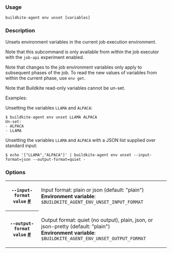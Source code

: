 <!--
  _____   ____    _   _  ____ _______   ______ _____ _____ _______
 |  __ \ / __ \  | \ | |/ __ \__   __| |  ____|  __ \_   _|__   __|
 | |  | | |  | | |  \| | |  | | | |    | |__  | |  | || |    | |
 | |  | | |  | | | . ` | |  | | | |    |  __| | |  | || |    | |
 | |__| | |__| | | |\  | |__| | | |    | |____| |__| || |_   | |
 |_____/ \____/  |_| \_|\____/  |_|    |______|_____/_____|  |_|

This file is auto-generated by scripts/update-agent-help.sh, please update the
agent CLI help in https://github.com/buildkite/agent and run the generation
script.

-->

### Usage

`buildkite-agent env unset [variables]`

### Description
Unsets environment variables in the current job execution environment.

Note that this subcommand is only available from within the job executor with the `job-api` experiment enabled.

Note that changes to the job environment variables only apply to subsequent phases of the job. To read the new values of variables from within the current phase, use `env get`.

Note that Buildkite read-only variables cannot be un-set.

Examples:

Unsetting the variables `LLAMA` and `ALPACA`:

```
$ buildkite-agent env unset LLAMA ALPACA
Un-set:
- ALPACA
- LLAMA
```

Unsetting the variables `LLAMA` and `ALPACA` with a JSON list supplied
over standard input:

```
$ echo '["LLAMA","ALPACA"]' | buildkite-agent env unset --input-format=json --output-format=quiet -
```

### Options

<!-- vale off -->

<table class="Docs__attribute__table">
<tr id="input-format"><th><code>--input-format value</code> <a class="Docs__attribute__link" href="#input-format">#</a></th><td><p>Input format: plain or json (default: "plain")<br /><strong>Environment variable</strong>: <code>$BUILDKITE_AGENT_ENV_UNSET_INPUT_FORMAT</code></p></td></tr>
<tr id="output-format"><th><code>--output-format value</code> <a class="Docs__attribute__link" href="#output-format">#</a></th><td><p>Output format: quiet (no output), plain, json, or json-pretty (default: "plain")<br /><strong>Environment variable</strong>: <code>$BUILDKITE_AGENT_ENV_UNSET_OUTPUT_FORMAT</code></p></td></tr>
</table>

<!-- vale on -->
